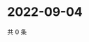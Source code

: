 # 2022-09-04

共 0 条

<!-- BEGIN WEIBO -->
<!-- 最后更新时间 Sun Sep 04 2022 00:20:54 GMT+0800 (China Standard Time) -->

<!-- END WEIBO -->
